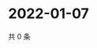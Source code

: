 # 2022-01-07

共 0 条

<!-- BEGIN WEIBO -->
<!-- 最后更新时间 Fri Jan 07 2022 10:15:09 GMT+0800 (China Standard Time) -->

<!-- END WEIBO -->
